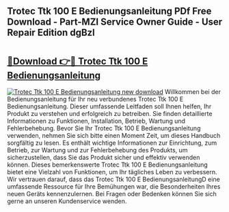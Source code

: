 ## Trotec Ttk 100 E Bedienungsanleitung PDf Free Download - Part-MZI Service Owner Guide - User Repair Edition dgBzl

# <h2><a href="http://df1c4hd.blite.top/?on=Trotec+Ttk+100+E+Bedienungsanleitung">🔗Download 👉🔴 Trotec Ttk 100 E Bedienungsanleitung</a></h2>

[![Trotec Ttk 100 E Bedienungsanleitung new download](https://i.imgur.com/lujVjoI.png)](http://df1c4hd.blite.top/?on=Trotec+Ttk+100+E+Bedienungsanleitung)
Willkommen bei der Bedienungsanleitung für Ihr neu verbundenes Trotec Ttk 100 E Bedienungsanleitung. Dieser umfassende Leitfaden soll Ihnen helfen, Ihr Produkt zu verstehen und erfolgreich zu betreiben. Sie finden detaillierte Informationen zu Funktionen, Installation, Betrieb, Wartung und Fehlerbehebung. Bevor Sie Ihr Trotec Ttk 100 E Bedienungsanleitung verwenden, nehmen Sie sich bitte einen Moment Zeit, um dieses Handbuch sorgfältig zu lesen. Es enthält wichtige Informationen zur Einrichtung, zum Betrieb, zur Wartung und zur Fehlerbehebung des Produkts, um sicherzustellen, dass Sie das Produkt sicher und effektiv verwenden können. Dieses bemerkenswerte Trotec Ttk 100 E Bedienungsanleitung bietet eine Vielzahl von Funktionen, um Ihr tägliches Leben zu verbessern. Wir vertrauen darauf, dass das Trotec Ttk 100 E BedienungsanleitungD eine umfassende Ressource für Ihre Bemühungen war, die Besonderheiten Ihres neuen Geräts kennenzulernen. Bei Fragen oder Bedenken können Sie sich gerne an unseren Kundenservice wenden.
